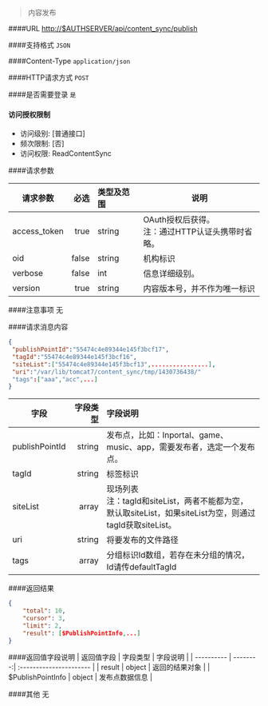 
> 内容发布

####URL
<http://$AUTHSERVER/api/content_sync/publish>

####支持格式
`JSON`

####Content-Type
`application/json`

####HTTP请求方式
`POST`

####是否需要登录
`是`

#### 访问授权限制
* 访问级别: [普通接口]
* 频次限制: [否]
* 访问权限: ReadContentSync


####请求参数

| 请求参数      |    必选 | 类型及范围  | 说明                                |
| ------------- | -------:| :---------- | ----------------------------------- |
| access_token  | true    | string      | OAuth授权后获得。</br>注：通过HTTP认证头携带时省略。 |
| oid           | false   | string      | 机构标识 |
| verbose | false   | int | 信息详细级别。|
| version | true   | string |  内容版本号，并不作为唯一标识 |

####注意事项
无

####请求消息内容
``` JSON
{
 "publishPointId":"55474c4e89344e145f3bcf17",
 "tagId":"55474c4e89344e145f3bcf16",
 "siteList":["55474c4e89344e145f3bcf13",................],
 "uri":"/var/lib/tomcat7/content_sync/tmp/1430736438/"
 "tags":["aaa","acc",...]
}

```

| 字段 | 字段类型 | 字段说明                |
| ---------- | --------:| :---------------------- |
| publishPointId  | string |  发布点，比如：Inportal、game、music、app，需要发布者，选定一个发布点。 |
| tagId   | string |  标签标识 |
| siteList    | array |   现场列表<br/>注：tagId和siteList，两者不能都为空，默认取siteList，如果siteList为空，则通过tagId获取siteList。 |
| uri | string |  将要发布的文件路径 |
| tags | array |  分组标识Id数组，若存在未分组的情况，Id请传defaultTagId |
####返回结果
``` JSON
{
    "total": 10,
    "cursor": 3,
    "limit": 2,
    "result": [$PublishPointInfo,...]
}
```

####返回值字段说明
| 返回值字段 | 字段类型 | 字段说明                |
| ---------- | --------:| :---------------------- |
| result  | object  | 返回的结果对象 |
| $PublishPointInfo   | object  | 发布点数据信息 |

####其他
无
